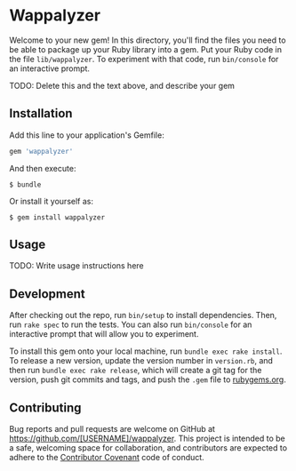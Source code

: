 # Wappalyzer

Welcome to your new gem! In this directory, you'll find the files you need to be able to package up your Ruby library into a gem. Put your Ruby code in the file `lib/wappalyzer`. To experiment with that code, run `bin/console` for an interactive prompt.

TODO: Delete this and the text above, and describe your gem

## Installation

Add this line to your application's Gemfile:

```ruby
gem 'wappalyzer'
```

And then execute:

    $ bundle

Or install it yourself as:

    $ gem install wappalyzer

## Usage

TODO: Write usage instructions here

## Development

After checking out the repo, run `bin/setup` to install dependencies. Then, run `rake spec` to run the tests. You can also run `bin/console` for an interactive prompt that will allow you to experiment.

To install this gem onto your local machine, run `bundle exec rake install`. To release a new version, update the version number in `version.rb`, and then run `bundle exec rake release`, which will create a git tag for the version, push git commits and tags, and push the `.gem` file to [rubygems.org](https://rubygems.org).

## Contributing

Bug reports and pull requests are welcome on GitHub at https://github.com/[USERNAME]/wappalyzer. This project is intended to be a safe, welcoming space for collaboration, and contributors are expected to adhere to the [Contributor Covenant](http://contributor-covenant.org) code of conduct.

